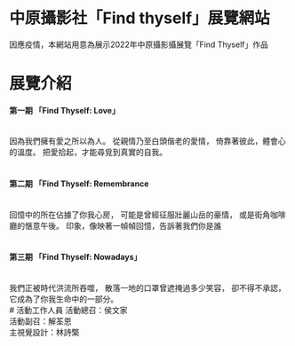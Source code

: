 # 中原攝影社「Find thyself」展覽網站
因應疫情，本網站用意為展示2022年中原攝影攝展覽「Find Thyself」作品
# 展覽介紹
<h4>第一期 「Find Thyself: Love」</h4><br>
因為我們擁有愛之所以為人。 從親情乃至白頭偕老的愛情， 倚靠著彼此，體會心的溫度。 把愛拾起，才能尋覓到真實的自我。<br>
<br>
<h4>第二期 「Find Thyself: Remembrance</h4><br>
回憶中的所在佔據了你我心房， 可能是曾經征服壯麗山岳的豪情， 或是街角咖啡廳的愜意午後。 印象，像映著一幀幀回憶，告訴著我們你是誰<br>
<br>
<h4>第三期 「Find Thyself: Nowadays」</h4><br>
我們正被時代洪流所吞噬， 散落一地的口罩曾遮掩過多少笑容， 卻不得不承認， 它成為了你我生命中的一部分。<br>
# 活動工作人員
活動總召：侯文家<br>
活動副召：解荃恩<br>
主視覺設計：林詩檠
